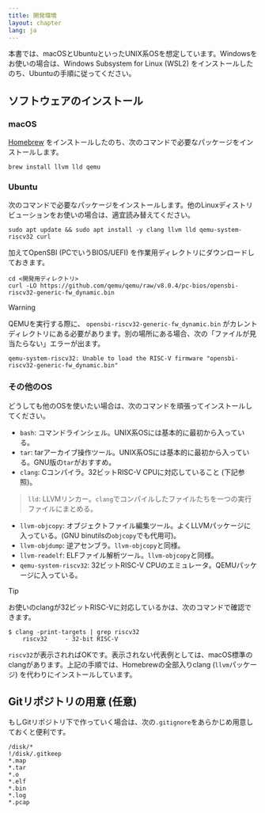 ```yaml
---
title: 開発環境
layout: chapter
lang: ja
---
```


本書では、macOSとUbuntuといったUNIX系OSを想定しています。Windowsをお使いの場合は、Windows Subsystem for Linux (WSL2) をインストールしたのち、Ubuntuの手順に従ってください。

## ソフトウェアのインストール

### macOS

[Homebrew](https://brew.sh/index_ja) をインストールしたのち、次のコマンドで必要なパッケージをインストールします。

```
brew install llvm lld qemu
```

### Ubuntu

次のコマンドで必要なパッケージをインストールします。他のLinuxディストリビューションをお使いの場合は、適宜読み替えてください。

```
sudo apt update && sudo apt install -y clang llvm lld qemu-system-riscv32 curl
```

加えてOpenSBI (PCでいうBIOS/UEFI) を作業用ディレクトリにダウンロードしておきます。

```
cd <開発用ディレクトリ>
curl -LO https://github.com/qemu/qemu/raw/v8.0.4/pc-bios/opensbi-riscv32-generic-fw_dynamic.bin
```

> [!WARNING]
>
> QEMUを実行する際に、 `opensbi-riscv32-generic-fw_dynamic.bin` がカレントディレクトリにある必要があります。別の場所にある場合、次の「ファイルが見当たらない」エラーが出ます。
>
> ```
> qemu-system-riscv32: Unable to load the RISC-V firmware "opensbi-riscv32-generic-fw_dynamic.bin"
> ```

### その他のOS

どうしても他のOSを使いたい場合は、次のコマンドを頑張ってインストールしてください。

- `bash`: コマンドラインシェル。UNIX系OSには基本的に最初から入っている。
- `tar`: tarアーカイブ操作ツール。UNIX系OSには基本的に最初から入っている。GNU版の`tar`がおすすめ。
- `clang`: Cコンパイラ。32ビットRISC-V CPUに対応していること (下記参照)。
> `lld`: LLVMリンカー。`clang`でコンパイルしたファイルたちを一つの実行ファイルにまとめる。
- `llvm-objcopy`: オブジェクトファイル編集ツール。よくLLVMパッケージに入っている。(GNU binutilsの`objcopy`でも代用可)。
- `llvm-objdump`: 逆アセンブラ。`llvm-objcopy`と同様。
- `llvm-readelf`: ELFファイル解析ツール。`llvm-objcopy`と同様。
- `qemu-system-riscv32`: 32ビットRISC-V CPUのエミュレータ。QEMUパッケージに入っている。

> [!TIP]
>
> お使いのclangが32ビットRISC-Vに対応しているかは、次のコマンドで確認できます。
>
> ```
> $ clang -print-targets | grep riscv32
>     riscv32     - 32-bit RISC-V
> ```
>
> `riscv32`が表示されればOKです。表示されない代表例としては、macOS標準のclangがあります。上記の手順では、Homebrewの全部入りclang (`llvm`パッケージ) を代わりにインストールしています。

## Gitリポジトリの用意 (任意)

もしGitリポジトリ下で作っていく場合は、次の`.gitignore`をあらかじめ用意しておくと便利です。

```plain:.gitignore
/disk/*
!/disk/.gitkeep
*.map
*.tar
*.o
*.elf
*.bin
*.log
*.pcap
```
